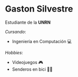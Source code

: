 # Gaston Silvestre

Estudiante de la **UNRN**

*Cursando*:
- Ingeniería en Computación 💻

*Hobbies*:
- Videojuegos 🎮
- Senderos en bici 🚵‍♂️

